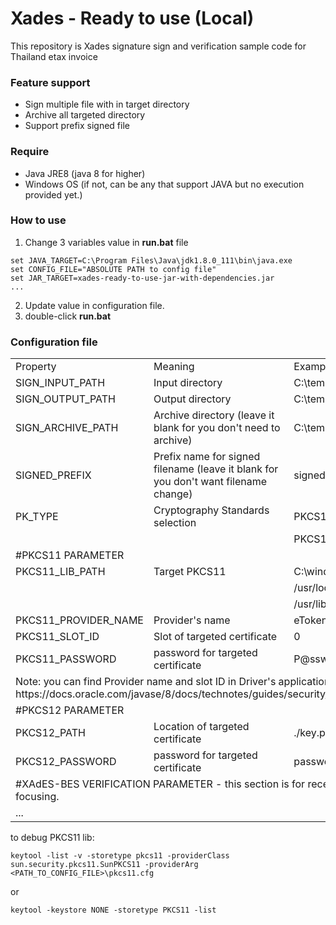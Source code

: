 # Xades - Ready to use (Local)

This repository is Xades signature sign and verification sample code for Thailand etax invoice

### Feature support

- Sign multiple file with in target directory
- Archive all targeted directory
- Support prefix signed file

### Require
- Java JRE8 (java 8 for higher)
- Windows OS (if not, can be any that support JAVA but no execution provided yet.)

### How to use
1. Change 3 variables value in **run.bat** file

````
set JAVA_TARGET=C:\Program Files\Java\jdk1.8.0_111\bin\java.exe
set CONFIG_FILE="ABSOLUTE PATH to config file"
set JAR_TARGET=xades-ready-to-use-jar-with-dependencies.jar
...
````
2. Update value in configuration file.
3. double-click **run.bat**

### Configuration file

<table>
  <tr>
    <td>Property</td>
    <td>Meaning</td>
    <td>Example</td>
  </tr>
  <tr>
    <td>SIGN_INPUT_PATH</td>
    <td>Input directory</td>
    <td>C:\temp\in</td>
  </tr>
  <tr>
    <td>SIGN_OUTPUT_PATH</td>
    <td>Output directory</td>
    <td>C:\temp\out</td>
  </tr>
  <tr>
    <td>SIGN_ARCHIVE_PATH</td>
    <td>Archive directory (leave it blank for you don't need to archive)</td>
    <td>C:\temp\archive</td>
  </tr>
  <tr>
    <td>SIGNED_PREFIX</td>
    <td>Prefix name for signed filename (leave it blank for you don't want filename change)</td>
    <td>signed-</td>
  </tr>
  <tr>
    <td>PK_TYPE</td>
    <td>Cryptography Standards selection</td>
    <td>PKCS12</td>
  </tr>
  <tr>
    <td colspan="2"></td>
    <td>PKCS11</td>
  </tr>
  <tr>
    <td colspan="3">#PKCS11 PARAMETER</td>
  </tr>
  <tr>
    <td>PKCS11_LIB_PATH</td>
    <td>Target PKCS11</td>
    <td>C:\windows\system32\eTPKCS11.dll</td>
  </tr>
  <tr>
    <td colspan="2" rowspan="2"></td>
    <td>/usr/local/lib/libeTPkcs11.dylib</td>
  </tr>
  <tr>
    <td>/usr/lib/opensc-pkcs11.so</td>
  </tr>
  <tr>
    <td>PKCS11_PROVIDER_NAME</td>
    <td>Provider's name</td>
    <td>eToken</td>
  </tr>
  <tr>
    <td>PKCS11_SLOT_ID</td>
    <td>Slot of targeted certificate</td>
    <td>0</td>
  </tr>
  <tr>
    <td>PKCS11_PASSWORD</td>
    <td>password for targeted certificate</td>
    <td>P@ssw0rd</td>
  </tr>
  <tr>
    <td colspan="3">Note: you can find Provider name and slot ID in Driver's application or programatic way at https://docs.oracle.com/javase/8/docs/technotes/guides/security/p11guide.html#TroubleShoot</td>
  </tr>
  <tr>
    <td colspan="3">#PKCS12 PARAMETER</td>
  </tr>
  <tr>
    <td>PKCS12_PATH</td>
    <td>Location of targeted certificate</td>
    <td>./key.p12</td>
  </tr>
  <tr>
    <td>PKCS12_PASSWORD</td>
    <td>password for targeted certificate</td>
    <td>password</td>
  </tr>
  <tr>
    <td colspan="3">#XAdES-BES VERIFICATION PARAMETER - this section is for receiver, unnecessary to focusing.</td>
  </tr>
  <tr>
    <td colspan="3">...</td>
  </tr>
</table>


to debug PKCS11 lib: 

```
keytool -list -v -storetype pkcs11 -providerClass sun.security.pkcs11.SunPKCS11 -providerArg <PATH_TO_CONFIG_FILE>\pkcs11.cfg
```

or

````
keytool -keystore NONE -storetype PKCS11 -list
````